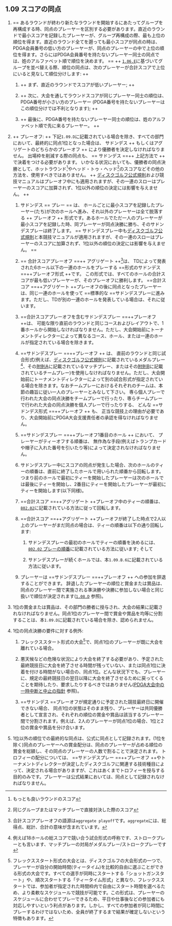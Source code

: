 ## 1.09 スコアの同点

1. == あるラウンドが終わり新たなラウンドを開始するにあたってグループを再構成する時、同点のプレーヤーを区別する必要があります。直近のラウンドで最小スコアを記録したプレーヤーが、グループ再構成の際、最も上位の順位を得ます。直近のラウンド全てを遡っても最小スコアが同点の時は、PDGA会員番号の低い方のプレーヤーが、同点のプレーヤーの中で上位の順位を得ます。さらにはPDGA会員番号を持たないプレーヤー同士の同点では、姓のアルファベット順で順位を決めます。 ==
++ [`1.06.E`](#グループ分けとセクション分け)に基づいてグループを並べ替える際、順位の同点は、次のプレーヤーが合計スコアで上位にいると見なして順位分けします: ++

	1. ++ まず、直近のラウンドでスコアが低いプレーヤー; ++

    2. ++ 次に、大会を通してラウンドスコアが同じプレーヤー同士の順位は、PDGA番号が小さい方のプレーヤー
    (PDGA番号を持たないプレーヤーはこの順位分けでは不利となります); ++

    3. ++ 最後に、PDGA番号を持たないプレーヤー同士の順位は、姓のアルファベット順で先に来るプレーヤー。 ++

1. ++ プレーオフ: ++
下記`1.09.D`に記載されている場合を除き、すべての部門において、最終的に同点1位となった場合は、
サドンデス ++ もしくはアグリゲートのどちらかのプレーオフ ++
により優勝者を決定しなければなりません。
出場枠を削減する際の同点も、
== サドンデス ==++ 上記方法で ++ で決着をつける必要があります。
いかなる状況においても、優勝者の同点決勝として、ホットラウンド[^1.09.1]やヘッド・トゥ・ヘッド[^1.09.2]のスコアなどその他の方法を、使用すべきではありません。
++ [ディスクゴルフ公式規則](ordg/index)および競技マニュアルはプレーオフ中にも適用されますが、その一連のスローはプレーヤーのスコアに加算されず、1位以外の順位の決定には影響を与えません。 ++

    1. サドンデス == プレー == は、
    ホールごとに最小スコアを記録したプレーヤー(たち)が次のホールへ進み、それ以外のプレーヤーは全て脱落する ++ プレーオフ ++ 形式です。あるホールでただ一人のプレーヤーが最小スコアを記録した時、同プレーヤーが同点決勝に勝ち、そのサドンデスプレーは終了します。
    == サドンデスプレー中も[ディスクゴルフ公式規則](ordg/index)と本競技マニュアルが適用されますが、その一連のスローはプレーヤーのスコアに加算されず、1位以外の順位の決定には影響を与えません。 ==

    1. == 合計スコアプレーオフ ==++ アグリゲート ++[^1.09.3]は、
    TDによって発表された6ホール以下の一連のホールをプレーする ==形式のサドンデス ==++プレーオフ形式 ++です。
    この形式では、すべてのホールの合計スコアが最も低いプレーヤーが、そのプレーオフに勝利します。
    ==合計スコア ==++アグリゲート ++プレーオフの後に同点となったプレーヤーは、同じ一連のホールを使って ==標準的な ==サドンデスプレーに進みます。ただし、TDが別の一連のホールを発表している場合は、それに従います。

    1. ==合計スコアプレーオフを含むサドンデスプレー ==++プレーオフ ++は、
    可能な限り直前のラウンドと同じコースおよびレイアウトで、1番ホールから開始しなければなりません。ただし、大会開始前にトーナメントディレクターによって異なるコース、ホール、または一連のホールが指定されている場合を除きます。

    1. ==サドンデスプレー ==++プレーオフ ++ は、
    直前のラウンドと同じ試合形式(例えば、[ディスクゴルフ公式規則](ordg/index)に記載されているメダルプレー[^1.09.4]、その[附則A](ordg/appendix-a)に記載されているマッチプレー、またはその[附則B](ordg/appendix-b)に記載されているチームプレー)を使用しなければなりません。ただし、大会開始前にトーナメントディレクターによって別の試合形式が指定されている場合を除きます。なおチームプレーにおけるそれぞれのチームは、本節の趣旨に従い一人のプレーヤーとみなして下さい。
    専ら個人プレーで行われた大会の同点決勝をチームプレーで行ったり、専らチームプレーで行われた大会の同点決勝を個人プレーで行ったりする、
    どんな ==サドンデス形式 ==++プレーオフ ++ も、
    正当な競技上の理由が必要であり、大会開始前にPDGA大会支援責任者の承認を得なければなりません。

    1. ==サドンデスプレー ==++プレーオフ1番目のホール ++ において、
    プレーヤーがティーオフする順番は、
    無作為な手段(例えばトランプカードや帽子に入れた番号を引いたり等)によって決定されなければなりません。

    1. サドンデスプレー中にスコアの同点が発生した場合、次のホールのティーの順番は、直前に終了したホールで用いられた順番から回転します。つまり前のホールで最初にティーを開始したプレーヤーは次のホールでは最後にティーを開始し、2番目にティーを開始したプレーヤーが最初にティーを開始します(以下同様)。

    1. ==合計スコア ==++アグリゲート ++プレーオフ中のティーの順番は、
    [`802.02`](ordg/80202)に記載されている方法に従って回転します。

    1. ==合計スコア ==++アグリゲート ++プレーオフが終了した時点で2人以上のプレーヤーがまだ同点の場合は、ティーの順番は以下の通り回転します:

        1. サドンデスプレーの最初のホールでティーの順番を決めるには、[`802.02` プレーの順番](ordg/80202)に記載されている方法に従います; そして

        1. サドンデスプレーが続くホールでは、本`1.09.B.6`に記載されている方法に従います。

    1. プレーヤーは ==サドンデスプレー ==++プレーオフ ++ への参加を辞退することができます。
    辞退したプレーヤーの順位と賞金または賞品は、
    同点のプレーヤー間で実施される準決勝や決勝に参加しない場合と同じ扱いで順位が決定されます([`1.08.D`](#プレーヤー出場枠の削減足切り) 参照)。

1. 1位の賞金または賞品は、その部門の勝者に授与され、大会の結果に記載されなければなりません。同点1位のプレーヤー間で賞金や賞品を均等に分割することは、本`1.09.D`に記載されている場合を除き、認められません。

1. 1位の同点決勝の要件に対する例外:

    1. フレックススタート形式の大会[^1.09.5]で、同点1位のプレーヤーが既に大会を離れている場合。

    1. 悪天候などの危険な状況により大会を終了する必要があり、予定された最終競技日に大会を終了させる時間が残っていない、または同点1位に決着を付ける時間がない場合の、同点1位。どんな状況下でも、プレーヤーに、規定の最終競技日の翌日以降に大会を終了させるために戻ってくることを期待したり、要求したりするべきではありません([PDGA大会中の一時中断と中止の指針](https://www.pdga.com/pdga-documents/tournament-resources/pdga-mid-event-suspension-and-cancellation) 参照)。

    1. ==サドンデス ==プレーオフが規定通りに予定された競技最終日に開催できない場合、
    同点1位の状態はそのまま残り、プレーヤーは共同優勝者として宣言され、それぞれの順位の賞金や賞品は該当するプレーヤー間で分割されます。例えば、2人のプレーヤーが同点1位の場合、1位と2位の賞金や賞品を分け合います。

1. 1位以外の順位での最終的な同点は、公式に同点として記録されます。(1位を除く)同点のプレーヤーへの賞金配分は、同点のプレーヤーが占める順位の賞金を総額し、その同点のプレーヤーの人数で割ることで決定されます。
トロフィーの配分については、 ==サドンデスプレー ==++プレーオフ ++やトーナメントディレクターが決定したディスクゴルフに関連する技術種目によって、決定される場合がありますが、これはあくまでトロフィーを授与する目的のみです。プレーヤーは公式結果においては、同点として記録されなければなりません。


[^1.09.1]: もっとも良いラウンドのスコア

[^1.09.2]: 同じグループまたはマッチプレーで直接対決した際のスコア

[^1.09.3]: 合計スコアプレーオフの語源は`aggregate playoff`です。`aggregate`には、総得点、総計、合計の意味が含まれています。

[^1.09.4]: 例えば18ホールの総スコアで競い合う試合形式の呼称です、ストロークプレーとも言います、マッチプレーの対局がメダルプレー/ストロークプレーです

[^1.09.5]: フレックススタート形式の大会とは、ディスクゴルフの大会形式の一つで、プレーヤーが自分の開始時間(ティータイム)を比較的自由に選ぶことができる形式の大会です。すべての選手が同時にスタートする「ショットガンスタート」や、順次スタートする「ティータイム形式」と異なり、フレックススタートでは、参加者が指定された時間枠内で自由にスタート時間を選べるため、より柔軟なスケジュールで競技が可能です。この形式は、プレーヤーのスケジュールに合わせてプレーできるため、平日や仕事後などの参加者にも対応しやすいという利点があります。しかし、すべての参加者が同じ時間にプレーするわけではないため、全員が終了するまで結果が確定しないという特徴もあります。
